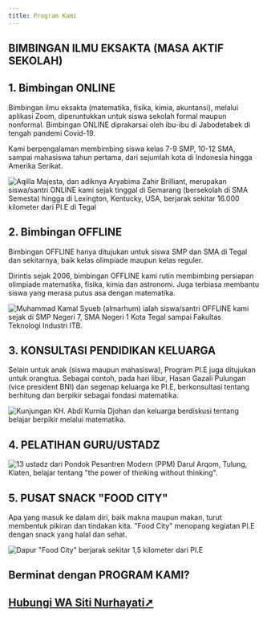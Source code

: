 ```yaml
---
title: Program Kami
---
```

## BIMBINGAN ILMU EKSAKTA (MASA AKTIF SEKOLAH)

## 1. Bimbingan ONLINE

Bimbingan ilmu eksakta (matematika, fisika, kimia, akuntansi), melalui aplikasi Zoom, diperuntukkan untuk siswa sekolah formal maupun nonformal. Bimbingan ONLINE diprakarsai oleh ibu-ibu di Jabodetabek di tengah pandemi Covid-19. 



Kami berpengalaman membimbing siswa kelas 7-9 SMP, 10-12 SMA, sampai mahasiswa tahun pertama, dari sejumlah kota di Indonesia hingga Amerika Serikat.

![Aqilla Majesta, dan adiknya Aryabima Zahir Brilliant, merupakan siswa/santri ONLINE kami sejak tinggal di Semarang (bersekolah di SMA Semesta) hingga di Lexington, Kentucky, USA, berjarak sekitar 16.000 kilometer dari PI.E di Tegal](/images/uploads/whatsapp-image-2025-07-30-at-18.18.01_3ac8b800.jpg "Aqilla Majesta, dan adiknya Aryabima Zahir Brilliant, merupakan siswa/santri ONLINE kami sejak tinggal di Semarang (bersekolah di SMA Semesta) hingga di Lexington, Kentucky, USA, berjarak sekitar 16.000 kilometer dari PI.E di Tegal")

## 2. Bimbingan OFFLINE

Bimbingan OFFLINE hanya ditujukan untuk siswa SMP dan SMA di Tegal dan sekitarnya, baik kelas olimpiade maupun kelas reguler.



Dirintis sejak 2006, bimbingan OFFLINE kami rutin membimbing persiapan olimpiade matematika, fisika, kimia dan astronomi. Juga terbiasa membantu siswa yang merasa putus asa dengan matematika.

![Muhammad Kamal Syueb (almarhum) ialah siswa/santri OFFLINE kami sejak di SMP Negeri 7, SMA Negeri 1 Kota Tegal sampai Fakultas Teknologi Industri ITB.](/images/uploads/whatsapp-image-2025-07-30-at-18.24.49_98c40577.jpg "Muhammad Kamal Syueb (almarhum) ialah siswa/santri OFFLINE kami sejak di SMP Negeri 7, SMA Negeri 1 Kota Tegal sampai Fakultas Teknologi Industri ITB.")

## 3. KONSULTASI PENDIDIKAN KELUARGA 

Selain untuk anak (siswa maupun mahasiswa), Program PI.E juga ditujukan untuk orangtua. Sebagai contoh, pada hari libur, Hasan Gazali Pulungan (vice president BNI) dan segenap keluarga ke PI.E, berkonsultasi tentang berhitung dan berpikir sebagai fondasi matematika.

![Kunjungan KH. Abdi Kurnia Djohan dan keluarga berdiskusi tentang belajar berpikir melalui matematika.](/images/uploads/whatsapp-image-2025-07-31-at-14.48.32_a70348c9.jpg "Kunjungan KH. Abdi Kurnia Djohan dan keluarga berdiskusi tentang belajar berpikir melalui matematika.")

## 4. PELATIHAN GURU/USTADZ

![13 ustadz dari Pondok Pesantren Modern (PPM) Darul Arqom, Tulung, Klaten, belajar tentang "the power of thinking without thinking".](/images/uploads/whatsapp-image-2025-07-31-at-15.08.59_64ca7ac1.jpg "13 ustadz dari Pondok Pesantren Modern (PPM) Darul Arqom, Tulung, Klaten, belajar tentang \"the power of thinking without thinking\".")

## 5. PUSAT SNACK "FOOD CITY"

Apa yang masuk ke dalam diri, baik makna maupun makan, turut membentuk pikiran dan tindakan kita. "Food City" menopang kegiatan PI.E dengan snack yang halal dan sehat.

![Dapur "Food City" berjarak sekitar 1,5 kilometer dari PI.E](/images/uploads/whatsapp-image-2025-07-31-at-15.46.21_ba7c258c.jpg "Dapur \"Food City\" berjarak sekitar 1,5 kilometer dari PI.E")



## Berminat dengan PROGRAM KAMI?

## [Hubungi WA Siti Nurhayati➚](https://wa.me/)
